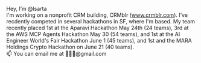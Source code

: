 Hey, I’m @lsarta  
I'm working on a nonprofit CRM building, CRMblr (www.crmblr.com).
I’ve recdently competed in several hackathons in SF, where I'm based. My team recently placed 1st at the Aparavi Hackathon May 24th (24 teams), 3rd at the AWS MCP Agents Hackathon May 30 (54 teams), and 1st at the AI Engineer World's Fair Hackathon June 1 (45 teams), and 1st and the MARA Holdings Crypto Hackathon on June 21 (40 teams).  
📫 You can email me at 🍓🍓🍓@gmail.com  


<!---
lsarta/lsarta is a ✨ special ✨ repository because its `README.md` (this file) appears on your GitHub profile.
You can click the Preview link to take a look at your changes.
--->
